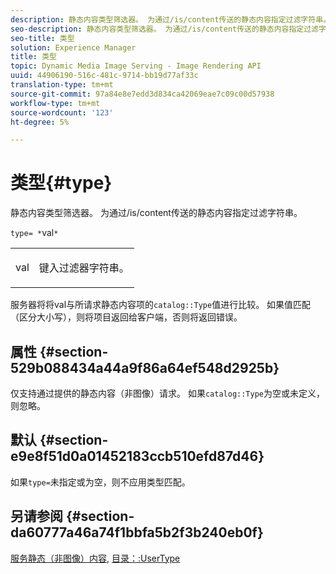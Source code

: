 ```yaml
---
description: 静态内容类型筛选器。 为通过/is/content传送的静态内容指定过滤字符串。
seo-description: 静态内容类型筛选器。 为通过/is/content传送的静态内容指定过滤字符串。
seo-title: 类型
solution: Experience Manager
title: 类型
topic: Dynamic Media Image Serving - Image Rendering API
uuid: 44906190-516c-481c-9714-bb19d77af33c
translation-type: tm+mt
source-git-commit: 97a84e8e7edd3d834ca42069eae7c09c00d57938
workflow-type: tm+mt
source-wordcount: '123'
ht-degree: 5%

---
```



# 类型{#type}

静态内容类型筛选器。 为通过/is/content传送的静态内容指定过滤字符串。

`type= *`val`*`

<table id="simpletable_B66354A826434A678F3DBC686A0F1436"> 
 <tr class="strow"> 
  <td class="stentry"> <p><span class="varname"> val</span> </p> </td> 
  <td class="stentry"> <p>键入过滤器字符串。 </p></td> 
 </tr> 
</table>

服务器将将val与所请求静态内容项的`catalog::Type`值进行比较。 如果值匹配（区分大小写），则将项目返回给客户端，否则将返回错误。

## 属性 {#section-529b088434a44a9f86a64ef548d2925b}

仅支持通过提供的静态内容（非图像）请求。 如果`catalog::Type`为空或未定义，则忽略。

## 默认 {#section-e9e8f51d0a01452183ccb510efd87d46}

如果`type=`未指定或为空，则不应用类型匹配。

## 另请参阅 {#section-da60777a46a74f1bbfa5b2f3b240eb0f}

[服务静态（非图像）内容](../../../../../is-api/http-ref/image-serving-api-ref/c-http-protocol-reference/c-syntax-and-features/r-serving-static-non-image-content.md#reference-cbe50e697fdf4c7bbb0084f98b7739da), [目录：:UserType](/help/aem-is-ir-api/is-api/image-catalog/image-serving-api-ref/c-image-catalog-reference/c-image-svg-data-reference/c-image-data-reference/r-usertype-cat.md)
